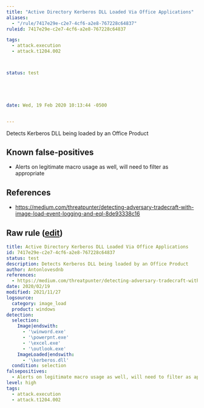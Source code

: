 ```yaml
---
title: "Active Directory Kerberos DLL Loaded Via Office Applications"
aliases:
  - "/rule/7417e29e-c2e7-4cf6-a2e8-767228c64837"
ruleid: 7417e29e-c2e7-4cf6-a2e8-767228c64837

tags:
  - attack.execution
  - attack.t1204.002



status: test





date: Wed, 19 Feb 2020 10:13:44 -0500


---
```


Detects Kerberos DLL being loaded by an Office Product

<!--more-->


## Known false-positives

* Alerts on legitimate macro usage as well, will need to filter as appropriate



## References

* https://medium.com/threatpunter/detecting-adversary-tradecraft-with-image-load-event-logging-and-eql-8de93338c16


## Raw rule ([edit](https://github.com/SigmaHQ/sigma/edit/master/rules/windows/image_load/image_load_susp_office_kerberos_dll_load.yml))
```yaml
title: Active Directory Kerberos DLL Loaded Via Office Applications
id: 7417e29e-c2e7-4cf6-a2e8-767228c64837
status: test
description: Detects Kerberos DLL being loaded by an Office Product
author: Antonlovesdnb
references:
  - https://medium.com/threatpunter/detecting-adversary-tradecraft-with-image-load-event-logging-and-eql-8de93338c16
date: 2020/02/19
modified: 2021/11/27
logsource:
  category: image_load
  product: windows
detection:
  selection:
    Image|endswith:
      - '\winword.exe'
      - '\powerpnt.exe'
      - '\excel.exe'
      - '\outlook.exe'
    ImageLoaded|endswith:
      - '\kerberos.dll'
  condition: selection
falsepositives:
  - Alerts on legitimate macro usage as well, will need to filter as appropriate
level: high
tags:
  - attack.execution
  - attack.t1204.002

```
